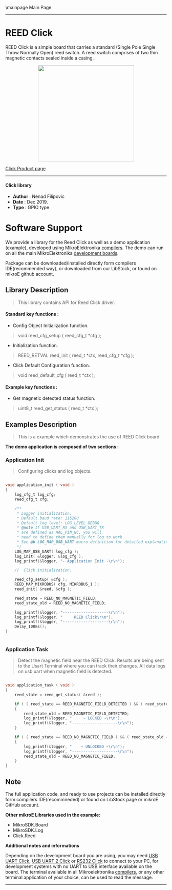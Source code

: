 \mainpage Main Page
 
 

---
# REED Click

REED Click is a simple board that carries a standard (Single Pole Single Throw Normally Open) reed switch. A reed switch comprises of two thin magnetic contacts sealed inside a casing.

<p align="center">
  <img src="https://download.mikroe.com/images/click_for_ide/reed_click.png" height=300px>
</p>

[Click Product page](https://www.mikroe.com/reed-click)

---


#### Click library 

- **Author**        : Nenad Filipovic
- **Date**          : Dec 2019.
- **Type**          : GPIO type


# Software Support

We provide a library for the Reed Click 
as well as a demo application (example), developed using MikroElektronika 
[compilers](https://shop.mikroe.com/compilers). 
The demo can run on all the main MikroElektronika [development boards](https://shop.mikroe.com/development-boards).

Package can be downloaded/installed directly form compilers IDE(recommended way), or downloaded from our LibStock, or found on mikroE github account. 

## Library Description

> This library contains API for Reed Click driver.

#### Standard key functions :

- Config Object Initialization function.
> void reed_cfg_setup ( reed_cfg_t *cfg ); 
 
- Initialization function.
> REED_RETVAL reed_init ( reed_t *ctx, reed_cfg_t *cfg );

- Click Default Configuration function.
> void reed_default_cfg ( reed_t *ctx );


#### Example key functions :

- Get magnetic detected status function.
> uint8_t reed_get_status ( reed_t *ctx );

## Examples Description

> 
> This is a example which demonstrates the use of REED Click board.
> 

**The demo application is composed of two sections :**

### Application Init 

>
> Configuring clicks and log objects.
> 

```c

void application_init ( void )
{
    log_cfg_t log_cfg;
    reed_cfg_t cfg;

    /** 
     * Logger initialization.
     * Default baud rate: 115200
     * Default log level: LOG_LEVEL_DEBUG
     * @note If USB_UART_RX and USB_UART_TX 
     * are defined as HAL_PIN_NC, you will 
     * need to define them manually for log to work. 
     * See @b LOG_MAP_USB_UART macro definition for detailed explanation.
     */
    LOG_MAP_USB_UART( log_cfg );
    log_init( &logger, &log_cfg );
    log_printf(&logger, "- Application Init -\r\n");

    //  Click initialization.

    reed_cfg_setup( &cfg );
    REED_MAP_MIKROBUS( cfg, MIKROBUS_1 );
    reed_init( &reed, &cfg );

    reed_state = REED_NO_MAGNETIC_FIELD;
    reed_state_old = REED_NO_MAGNETIC_FIELD;

    log_printf(&logger, "--------------------\r\n");
    log_printf(&logger, "     REED Click\r\n");
    log_printf(&logger, "--------------------\r\n");
    Delay_100ms();
}
  
```

### Application Task

>
> Detect the magnetic field near the REED Click.
> Results are being sent to the Usart Terminal where you can track their changes.
> All data logs on usb uart when magnetic field is detected.
> 

```c

void application_task ( void )
{
    reed_state = reed_get_status( &reed );

    if ( ( reed_state == REED_MAGNETIC_FIELD_DETECTED ) && ( reed_state_old == REED_NO_MAGNETIC_FIELD ) )
    {
        reed_state_old = REED_MAGNETIC_FIELD_DETECTED;
        log_printf(&logger, "     ~ LOCKED ~\r\n");
        log_printf(&logger, "--------------------\r\n");
    }

    if ( ( reed_state == REED_NO_MAGNETIC_FIELD ) && ( reed_state_old == REED_MAGNETIC_FIELD_DETECTED ) )
    {
        log_printf(&logger, "    ~ UNLOCKED ~\r\n");
        log_printf(&logger, "--------------------\r\n");
        reed_state_old = REED_NO_MAGNETIC_FIELD;
    }
} 

```

## Note 

The full application code, and ready to use projects can be  installed directly form compilers IDE(recommneded) or found on LibStock page or mikroE GitHub accaunt.

**Other mikroE Libraries used in the example:** 

- MikroSDK.Board
- MikroSDK.Log
- Click.Reed

**Additional notes and informations**

Depending on the development board you are using, you may need 
[USB UART Click](https://shop.mikroe.com/usb-uart-click), 
[USB UART 2 Click](https://shop.mikroe.com/usb-uart-2-click) or 
[RS232 Click](https://shop.mikroe.com/rs232-click) to connect to your PC, for 
development systems with no UART to USB interface available on the board. The 
terminal available in all Mikroelektronika 
[compilers](https://shop.mikroe.com/compilers), or any other terminal application 
of your choice, can be used to read the message.



---
